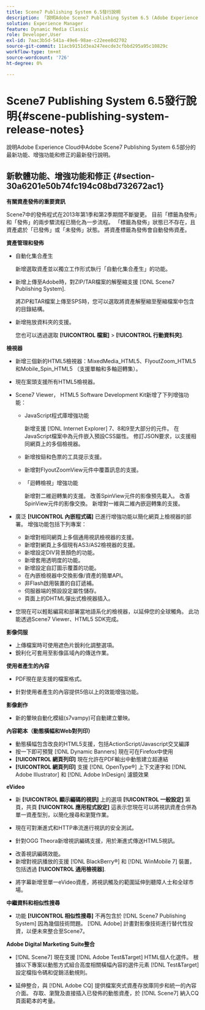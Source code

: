 ```yaml
---
title: Scene7 Publishing System 6.5發行說明
description: 「說明Adobe Scene7 Publishing System 6.5 (Adobe Experience Cloud中Adobe Experience Manager解決方案的一部分)的最新功能、增強功能和修正的最新發行說明。」
solution: Experience Manager
feature: Dynamic Media Classic
role: Developer,User
exl-id: 7aac3b5d-541a-49e6-98ae-c22eee8d2702
source-git-commit: 11acb9151d3ea247eecde3cfbbd295a95c10829c
workflow-type: tm+mt
source-wordcount: '726'
ht-degree: 0%

---
```


# Scene7 Publishing System 6.5發行說明{#scene-publishing-system-release-notes}

說明Adobe Experience Cloud中Adobe Scene7 Publishing System 6.5部分的最新功能、增強功能和修正的最新發行說明。

## 新軟體功能、增強功能和修正 {#section-30a6201e50b74fc194c08bd732672ac1}

**有關資產發佈的重要資訊**

Scene7中的發佈程式在2013年第1季和第2季期間不斷變更。 目前「標籤為發佈」和「發佈」的兩步驟流程已簡化為一步流程。 「標籤為發佈」狀態已不存在，且資產處於「已發佈」或「未發佈」狀態。 將資產標籤為發佈會自動發佈資產。

**資產管理和發佈**

* 自動化集合產生

   新增選取資產並以獨立工作形式執行「自動化集合產生」的功能。
* 新增上傳至Adobe時，對ZIP/TAR檔案的解壓縮支援 [!DNL Scene7 Publishing System].

   將ZIP和TAR檔案上傳至SPS時，您可以選取將資產解壓縮至壓縮檔案中包含的目錄結構。

* 新增拖放資料夾的支援。

   您也可以透過選取 **[!UICONTROL 檔案]** > **[!UICONTROL 行動資料夾]**.

**檢視器**

* 新增三個新的HTML5檢視器：MixedMedia_HTML5、FlyoutZoom_HTML5和Mobile_Spin_HTML5 （支援單軸和多軸迴轉集）。

<!-- 
  [More information](http://help.adobe.com/en_US/scene7/using/WS6E593DEA-7D81-4cd6-84B0-85E8BB274176.html#WS1c46793299cf21d77e926d1613177f0a020-8000.html).  -->
* 現在案頭支援所有HTML5檢視器。

<!--   [More information](http://help.adobe.com/en_US/scene7/using/WS6E593DEA-7D81-4cd6-84B0-85E8BB274176.html#WS1c46793299cf21d77e926d1613177f0a020-8000.html). -->
* Scene7 Viewer， HTML5 Software Development Kit新增了下列增強功能：

   * JavaScript程式庫增強功能

      新增支援 [!DNL Internet Explorer] 7、8和9至大部分的元件。 在JavaScript檔案中為元件嵌入預設CSS屬性。 修訂JSON要求，以支援相同網頁上的多個檢視器。

   * 新增按鈕和色票的工具提示支援。
   * 新增對FlyoutZoomView元件中覆蓋訊息的支援。
   * 「迴轉檢視」增強功能

      新增對二維迴轉集的支援。 改善SpinView元件的影像預先載入。 改善SpinView元件的影像交換。 新增對一維與二維內嵌迴轉集的支援。

* 廣泛 **[!UICONTROL 內嵌程式碼]** 已進行增強功能以簡化網頁上檢視器的部署。 增強功能包括下列專案：

   * 新增對相同網頁上多個通用視訊檢視器的支援。
   * 新增對網頁上多個現有AS3/AS2檢視器的支援。
   * 新增設定DIV背景顏色的功能。
   * 新增套用透明度的功能。
   * 新增設定自訂圖示覆蓋的功能。
   * 在內嵌檢視器中交換影像/資產的簡單API。
   * 非Flash啟用裝置的自訂遞補。
   * 伺服器端的預設設定屬性儲存。
   * 頁面上的DHTML彈出式檢視器插入。

* 您現在可以輕鬆編寫和部署當地語系化的檢視器，以延伸您的全球觸角。 此功能透過Scene7 Viewer、HTML5 SDK完成。

**影像伺服**

* 上傳檔案時可使用遮色片銳利化調整選項。
* 銳利化可套用至影像區域內的傳送作業。

**使用者產生的內容**

* PDF現在是支援的檔案格式。

<!--   [More information](http://help.adobe.com/en_US/scene7/using/WSe8b0455615e2dc47-2df907a712f31201b35-8000.html).  -->
* 針對使用者產生的內容提供5倍以上的效能增強功能。

**影像創作**

* 新的暈映自動化模組(s7vampy)可自動建立暈映。

**內容範本（動態橫幅和Web對列印）**

* 動態橫幅包含改良的HTML5支援，包括ActionScript/Javascript交叉編譯
* 按一下即可預覽 [!DNL Dynamic Banners] 現在可在Firefox中使用
* **[!UICONTROL 網頁列印]** 現在允許在PDF輸出中動態建立超連結
* **[!UICONTROL 網頁列印]** 支援 [!DNL OpenType®] 上下文連字和 [!DNL Adobe Illustrator] 和 [!DNL Adobe InDesign] 濾鏡效果

**eVideo**

* 新 **[!UICONTROL 顯示編碼的視訊]** 上的選項 **[!UICONTROL 一般設定]** 第頁，共頁 **[!UICONTROL 應用程式設定]** 這表示您現在可以將視訊資產合併為單一資產型別，以簡化搜尋和瀏覽作業。

<!--   [More information](http://help.adobe.com/en_US/scene7/using/WSCCBA9D3A-06A3-4f29-AF6B-36CBB2A655F1.html).  -->

* 現在可對漸進式和HTTP串流進行視訊的安全測試。

<!--   [More information](http://help.adobe.com/en_US/scene7/using/WSd968ca97bf01df72-5efde3a123268dd80f5-8000.html). -->
* 針對OGG Theora新增視訊編碼支援，用於漸進式傳送HTML5視訊。

<!--   [More information](http://help.adobe.com/en_US/scene7/using/WSE86ACF2B-BD50-4c48-A1D7-9CD4405B62D0.html#WS1c46793299cf21d7-39fae9c1131ba8968f7-7fff.html). -->
* 改善視訊編碼效能。
* 新增對視訊播放的支援 [!DNL BlackBerry®] 和 [!DNL WinMobile 7] 裝置，包括透過 **[!UICONTROL 通用檢視器]**.

<!--   [More information](http://help.adobe.com/en_US/scene7/using/WS6E593DEA-7D81-4cd6-84B0-85E8BB274176.html#WS1c46793299cf21d77e926d1613177f0a020-8000.html) or the [eVideo chapter](http://help.adobe.com/en_US/scene7/using/WS53492AE1-6029-45d8-BF80-F4B5CF33EB08.html). -->

* 將字幕新增至單一eVideo資產，將視訊觸及的範圍延伸到聽障人士和全球市場。

<!--   See [More information](http://help.adobe.com/en_US/scene7/using/WS98ca2e6790647c06-6f6f53e137b959f094-8000.html). -->

**中繼資料和相似性搜尋**

* 功能 **[!UICONTROL 相似性搜尋]** 不再包含於 [!DNL Scene7 Publishing System] 因為幾個技術問題。 [!DNL Adobe] 計畫對影像技術進行替代性投資，以便未來整合至Scene7。

**Adobe Digital Marketing Suite整合**

* [!DNL Scene7] 現在支援 [!DNL Adobe Test&Target] HTML個人化選件。 根據以下專案以動態方式組合高度相關橫幅內容的選件元素 [!DNL Test&Target] 設定檔指令碼和促銷活動規則。

* 延伸整合，與 [!DNL Adobe CQ] 提供檔案夾式資產存放庫同步和統一的內容介面。 存取、瀏覽及直接插入已發佈的動態資產，於 [!DNL Scene7] 納入CQ頁面範本的考量。
